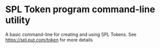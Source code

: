 # SPL Token program command-line utility

A basic command-line for creating and using SPL Tokens.  See https://spl.put.com/token for more details
